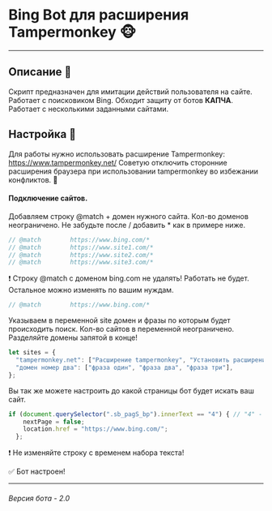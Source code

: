 # Bing Bot для расширения Tampermonkey :monkey_face:
____
## Описание 🤖
Скрипт предназначен для имитации действий пользователя на сайте. Работает с поисковиком Bing. Обходит защиту от ботов **КАПЧА**. Работает с несколькими заданными сайтами.

## Настройка :wrench:
Для работы нужно использовать расширение Tampermonkey: https://www.tampermonkey.net/
Советую отключить сторонние расширения браузера при использовании tampermonkey во избежании конфликтов. :dizzy:

#### Подключение сайтов.
Добавляем строку @match + домен нужного сайта. Кол-во доменов неограничено. Не забудьте после / добавить * как в примере ниже.
```javascript
// @match        https://www.bing.com/*
// @match        https://www.site1.com/*
// @match        https://www.site2.com/*
// @match        https://www.site3.com/*
```
:heavy_exclamation_mark: Строку @match с доменом bing.com не удалять! Работать не будет. Остальное можно изменять по вашим нуждам.
```javascript
// @match        https://www.bing.com/*
```
Указываем в переменной site домен и фразы по которым будет происходить поиск. Кол-во сайтов в переменной неограничено. Разделяйте домены запятой в конце!
```javascript
let sites = {
  "tampermonkey.net": ["Расширение tampermonkey", "Установить расширение tampermonkey", "Расширение скриптов для браузера"], // В ковычках вы указываем домен, а в квадратных скобках фразы для ввода.
  "домен номер два": ["фраза один", "фраза два", "фраза три"],
};
```
Вы так же можете настроить до какой страницы бот будет искать ваш сайт.
```javascript
if (document.querySelector(".sb_pagS_bp").innerText == "4") { // "4" - сюда вставляем до какой страницы будет идти поиск
    nextPage = false;
    location.href = "https://www.bing.com/";
  };
```
:heavy_exclamation_mark: Не изменяйте строку с временем набора текста!

:white_check_mark: Бот настроен!
____
###### Версия бота - 2.0

